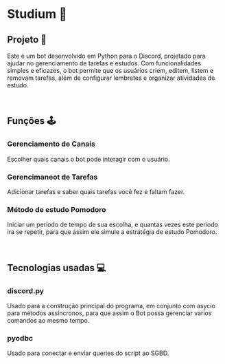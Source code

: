 
# Studium 🤖

## Projeto 🔧 
Este é um bot desenvolvido em Python para o Discord, projetado para ajudar no gerenciamento de tarefas e estudos. Com funcionalidades simples e eficazes, o bot permite que os usuários criem, editem, listem e removam tarefas, além de configurar lembretes e organizar atividades de estudo.

<br>

## Funções 🕹️

### Gerenciamento de Canais
Escolher quais canais o bot pode interagir com o usuário.

### Gerencimaneot de Tarefas
Adicionar tarefas e saber quais tarefas você fez e faltam fazer.

### Método de estudo Pomodoro
Iniciar um período de tempo de sua escolha, e quantas vezes este período ira se repetir, para que assim ele simule a estratégia de estudo Pomodoro.

<br>

## Tecnologias usadas 💻

### discord.py
Usado para a construção principal do programa, em conjunto com asycio para métodos assíncronos, para que assim o Bot possa gerenciar varios comandos ao mesmo tempo.

### pyodbc
Usado para conectar e enviar queries do script ao SGBD.
